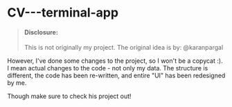 # CV---terminal-app

>#### Disclosure:
>This is not originally my project. The original idea is by: @karanpargal

However, I've done some changes to the project, so I won't be a copycat :). I mean actual changes to the code - not only my data. The structure is different, the code has been re-written, and entire "UI" has been redesigned by me. 

Though make sure to check his project out!

